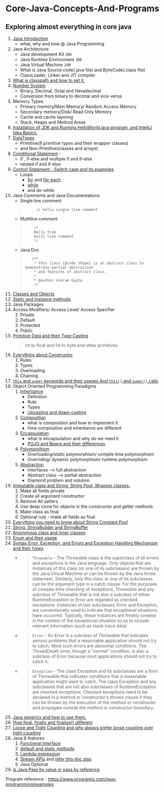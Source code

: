 # Core-Java-Concepts-And-Programs
## Exploring almost everything in core java
1. [Java Introduction](https://en.wikipedia.org/wiki/Java_(software_platform))
    - what, why and how @ Java Programming
2. Java Architecture
   - Java development Kit `JDK`
   - Java Runtime Environment `JRE`
   - Java Virtual Machine `JVM`
   - What is Java Source code(.java file) and ByteCode(.class file)
   - ClassLoader, Linker and JIT compiler
3. [What is classpath and how to set it.](https://medium.com/@basecs101/do-you-know-classpath-in-java-latest-2800574878c)
4. [Number System](https://www.baeldung.com/java-binary-numbers)
   - Binary, Decimal, Octal and Hexadecimal
   - Conversion from binary to decimal and vice-versa
5. Memory Types
   - Primary memory/Main Memory/ Random Access Memory
   - Secondary memory/Disk/ Read Only Memory
   - Cache and cache layering
   - Stack, Heaps and Method Areas
6. [Installation of JDK and Running HelloWorld.java program, and IntelliJ Idea Basics.](https://docs.oracle.com/en/java/javase/11/install/installation-jdk-microsoft-windows-platforms.html#GUID-A7E27B90-A28D-4237-9383-A58B416071CA)
7. [DataTypes](https://medium.com/@basecs101/primitive-data-types-and-what-default-values-are-assigned-to-them-in-java-e6ee8ee16459)
   - Primitive(8 primitive types and their wrapper classes) 
   - and Non-Primitive(classes and arrays)
8. [Conditional Statement](https://www.w3schools.com/java/java_conditions.asp) - 
   - if , if-else and multiple if and if-else
   - nested if and if-else
9. [Control Statement - Switch case and its examples](https://www.w3schools.com/java/java_conditions_shorthand.asp)
   - Loops
     - [for](https://www.w3schools.com/java/java_for_loop.asp) and [for-each](https://www.w3schools.com/java/java_foreach_loop.asp)
     - [while](https://www.w3schools.com/java/java_while_loop.asp) 
     - and do-while
10. Java Comments and Java Documentations
    - Single line comment
    >          // hello single line comment
    - Multiline comment
    >         /*
    >         Hello from
    >         multi line comment
    >         */
    - Java Doc
    >        /**
    >         * This class {@code Shape} is an abstract class to demonstrate partial abstraction
    >         * and features of abstract class.
    >         *
    >         * @author Vikram Gupta
    >         */
11. [Classes and Objects](https://medium.com/@basecs101/know-the-difference-between-reference-object-instance-and-class-b5eaa51eb22b)
12. [Static and Instance methods](https://medium.com/@basecs101/know-the-differences-between-static-and-instance-methods-in-java-988be358c46a)
13. Java Packages
14. Access Modifiers/ Access Level/ Access Specifier
    1. Private
    2. Default
    3. Protected
    4. Public
15. [Primitive Data and their Type Casting](https://medium.com/@basecs101/primitive-data-types-and-what-default-values-are-assigned-to-them-in-java-e6ee8ee16459) 
    > int to float and int to byte and other primitives
16. [Everything about Constructor](https://medium.com/@basecs101/constructors-constructor-overloading-and-constructor-chaining-in-java-complete-guide-latest-c10cb8a244bd)
    1. Rules
    2. Types
    3. Overloading
    4. Chaining
17. [`this` and `super` keywords and their usages And `this()` and `super()` calls](https://medium.com/@basecs101/difference-between-this-and-super-keywords-and-this-and-super-calls-in-java-220053cf7d39)
18. Object Oriented Programming Paradigms
    1. [Inheritance](https://medium.com/@basecs101/what-is-inheritance-and-composition-in-java-check-the-differences-updated-37b8fe54cf80)
        - Definition
        - Rule
        - Types
        - [Upcasting and down-casting](https://medium.com/@basecs101/what-is-up-casting-and-down-casting-in-java-latest-ca114ef76a5f)
    2. [Composition](https://medium.com/@basecs101/what-is-inheritance-and-composition-in-java-check-the-differences-updated-37b8fe54cf80)
       - what is composition and how to implement it
       - How composition and inheritance are different
    3. [Encapsulation](https://medium.com/@basecs101/are-you-confused-with-encapsulation-clear-it-now-updated-30bd6ca66bfa)
        - what is encapsulation and why do we need it
        - [POJO and Beans and their differences](https://medium.com/@basecs101/what-do-pojo-and-bean-mean-in-java-how-are-they-different-latest-9555824e13a9)
    4. [Polymorphism](https://medium.com/@basecs101/what-is-method-overloading-and-method-overriding-in-java-latest-a7b74f83b7b6)
        - Overloading/static polymorphism/ compile time polymorphism
        - Overriding/ dynamic polymorphism/ runtime polymorphism
    5. [Abstraction](https://medium.com/@basecs101/why-you-must-know-abstraction-latest-6f11a85c50f0)
        - Interfaces --> full abstraction
        - Abstract class --> partial abstraction
        - Diamond problem and solution
19. [Immutable class and String, String Pool, Wrapper classes.](https://medium.com/javarevisited/do-you-know-immutable-class-in-java-why-string-is-immutable-dc18b0cec4b9)
    1. Make all fields private
    2. Create all argument constructor
    3. Remove All setters
    4. Use deep clone for objects in the constructor and getter methods
    5. Make class as final
    6. Optional rule - make all fields as final
20. [Everything you need to know about String Constant Pool](https://medium.com/javarevisited/what-does-string-pool-mean-in-java-996f0554e1dc)
21. [String, StringBuilder and StringBuffer](https://medium.com/@basecs101/string-stringbuilder-and-stringbuffer-a-complete-guide-5ddd083a2ad5)
22. [Anonymous class and inner classes](https://medium.com/@basecs101/do-you-know-nested-and-inner-classes-in-java-latest-b270e0988091)
23. [Enum and their usage](https://medium.com/@basecs101/confused-with-enum-here-is-an-article-to-clear-it-latest-e39d88fe7c66)
24. [Syntax Error, Exception, and Errors and Exception Handling Mechanism and their types](https://medium.com/@basecs101/exceptions-checked-and-unchecked-exceptions-and-handling-methods-in-java-a-complete-guide-latest-fc07b0bc381)
    - > `Throwable` - The Throwable class is the superclass of all errors and exceptions in the Java language. Only objects that are instances of this class (or one of its subclasses) are thrown by the Java Virtual Machine or can be thrown by the Java throw statement. Similarly, only this class or one of its subclasses can be the argument type in a catch clause. For the purposes of compile-time checking of exceptions, Throwable and any subclass of Throwable that is not also a subclass of either RuntimeException or Error are regarded as checked exceptions.
    Instances of two subclasses, Error and Exception, are conventionally used to indicate that exceptional situations have occurred. Typically, these instances are freshly created in the context of the exceptional situation so as to include relevant information (such as stack trace data)
    - > `Error` - An Error is a subclass of Throwable that indicates serious problems that a reasonable application should not try to catch. Most such errors are abnormal conditions. The ThreadDeath error, though a "normal" condition, is also a subclass of Error because most applications should not try to catch it.
    - > `Exception` - The class Exception and its subclasses are a form of Throwable that indicates conditions that a reasonable application might want to catch.
      The class Exception and any subclasses that are not also subclasses of RuntimeException are checked exceptions. Checked exceptions need to be declared in a method or constructor's throws clause if they can be thrown by the execution of the method or constructor and propagate outside the method or constructor boundary.
25. [Java generics and how to use them.](https://medium.com/@basecs101/java-generics-why-are-they-used-interview-questions-8367e1266c8c)
26. [How final, finally and finalize() different](https://medium.com/@basecs101/know-the-differences-between-final-finally-and-finalize-in-java-latest-668e65c5e9d5)
27. [Loose and Tight Coupling and why always prefer loose coupling over tight coupling](https://medium.com/@basecs101/do-you-know-the-tight-and-loose-coupling-in-the-oop-latest-b03f8e600115)
28. Java 8 features
    1. [Functional Interface](https://medium.com/@basecs101/java-8-functional-interface-the-feature-that-you-must-know-latest-b2a539bb7917)
    2. [default and static methods](https://medium.com/@basecs101/java-8-new-features-that-you-must-know-latest-751297051795)
    3. [Lambda expression](https://medium.com/@basecs101/java-8-lambda-expression-the-feature-that-you-must-know-lastest-e0d9f8a8bc13)
    4. [Stream APIs](https://medium.com/@basecs101/java-8-frequently-used-stream-methods-latest-interview-questions-126a7d370cfd) and [refer this doc also](https://medium.com/@basecs101/java-8-features-interview-questions-stream-apis-interview-questions-updated-37f50f1ad5b5)
    5. Java Optional
29. [Is Java Pass by value or pass by reference](https://medium.com/@basecs101/is-java-pass-by-value-or-pass-by-reference-73a73b0c2234)

Program reference - https://www.programiz.com/java-programming/examples